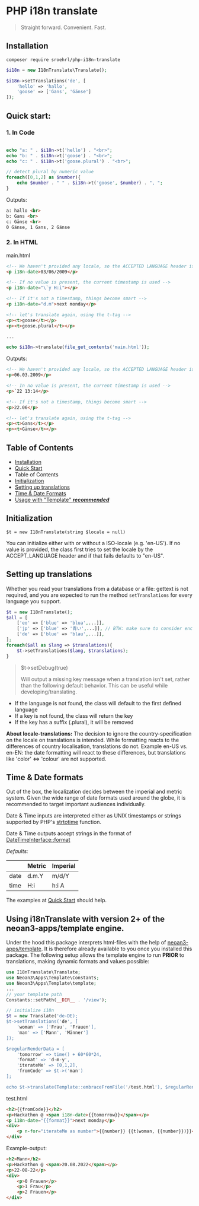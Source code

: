 # PHP i18n translate

> Straight forward. Convenient. Fast.

## Installation

`composer require sroehrl/php-i18n-translate`

```php 
$i18n = new I18nTranslate\Translate();

$i18n->setTranslations('de', [
    'hello' => 'hallo',
    'goose' => ['Gans', 'Gänse']
]);
```

## Quick start:

### 1. In Code

```php

echo "a: " . $i18n->t('hello') . "<br>"; 
echo "b: " . $i18n->t('goose') . "<br>";
echo "c: " . $i18n->t('goose.plural') . "<br>";

// detect plural by numeric value
foreach([0,1,2] as $number){
    echo $number . " " . $i18n->t('goose', $number) . ", ";
}

```
Outputs:
```html
a: hallo <br>
b: Gans <br>
c: Gänse <br>
0 Gänse, 1 Gans, 2 Gänse
```

### 2. In HTML

main.html
```html
<!-- We haven't provided any locale, so the ACCEPTED LANGUAGE header is used -->
<p i18n-date>03/06/2009</p>

<!-- If no value is present, the current timestamp is used -->
<p i18n-date="\`y H:i"></p>

<!-- If it's not a timestamp, things become smart -->
<p i18n-date="d.m">next monday</p>

<!-- let's translate again, using the t-tag -->
<p><t>goose</t></p>
<p><t>goose.plural</t></p>
```
```php 
...

echo $i18n->translate(file_get_contents('main.html'));
```
Outputs:
```html 
<!-- We haven't provided any locale, so the ACCEPTED LANGUAGE header is used -->
<p>06.03.2009</p>

<!-- In no value is present, the current timestamp is used -->
<p>`22 13:14</p>

<!-- If it's not a timestamp, things become smart -->
<p>22.06</p>

<!-- let's translate again, using the t-tag -->
<p><t>Gans</t></p>
<p><t>Gänse</t></p>
```

## Table of Contents

- [Installation](#installation)
- [Quick Start](#quick-start)
- Table of Contents
- [Initialization](#installation)
- [Setting up translations](#setting-up-translations)
- [Time & Date Formats](#time--date-formats)
- [Usage with "Template" _**recommended**_](#using-i18ntranslate-with-version-2-of-the-neoan3-appstemplate-engine)

## Initialization

`$t = new I18nTranslate(string $locale = null)`

You can initialize either with or without a ISO-locale (e.g. 'en-US').
If no value is provided, the class first tries to set the locale by the ACCEPT_LANGUAGE header and if that fails
defaults to "en-US".

## Setting up translations

Whether you read your translations from a database or a file: gettext is not required, and you are expected to
run the method `setTranslations` for every language you support.

```php
$t = new I18nTranslate();
$all = [
    ['eo' => ['blue' => 'blua',...]],
    ['jp' => ['blue' => '青い',...]], // BTW: make sure to consider encoding
    ['de' => ['blue' => 'blau',...]],
];
foreach($all as $lang => $translations){
    $t->setTranslations($lang, $translations);
}
```
> $t->setDebug(true)
>
> Will output a missing key message when a translation isn't set, rather than the following default behavior.
> This can be useful while developing/translating.

- If the language is not found, the class will default to the first defined language
- If a key is not found, the class will return the key
- If the key has a suffix (.plural), it will be removed

**About locale-translations:** The decision to ignore the country-specification on the locale on translations
is intended. While formatting reacts to the differences of country localisation, translations do not.
Example en-US vs. en-EN: the date formatting will react to these differences,
but translations like 'color' <=> 'colour' are not supported.

## Time & Date formats

Out of the box, the localization decides between the imperial and metric system.
Given the wide range of date formats used around the globe, it is recommended to target important audiences individually.

Date & Time inputs are interpreted either as UNIX timestamps or strings supported by PHP's [strtotime](https://www.php.net/manual/en/function.strtotime) function.

Date & Time outputs accept strings in the format of [DateTimeInterface::format](https://www.php.net/manual/en/datetime.format.php)

_Defaults:_

| | Metric | Imperial |
| --- | --- | --- |
| date | d.m.Y | m/d/Y |
| time | H:i | h:i A |

The examples at [Quick Start](#quick-start) should help.

## Using i18nTranslate with version 2+ of the neoan3-apps/template engine.

Under the hood this package interprets html-files with the help of [neoan3-apps/template](https://packagist.org/packages/neoan3-apps/template).
It is therefore already available to you once you installed this package. The following setup allows the template engine to
run **PRIOR** to translations, making dynamic formats and values possible:

```php 
use I18nTranslate\Translate;
use Neoan3\Apps\Template\Constants;
use Neoan3\Apps\Template\template;
...
// your template path
Constants::setPath(__DIR__ . '/view');

// initialize i18n
$t = new Translate('de-DE);
$t->setTranslations('de', [
    'woman' => ['Frau', 'Frauen'],
    'man' => ['Mann', 'Männer']
]);

$regularRenderData = [
    'tomorrow' => time() + 60*60*24,
    'format' => 'd-m-y',
    'iterateMe' => [0,1,2],
    'fromCode' => $t->('man')
];

echo $t->translate(Template::embraceFromFile('/test.html'), $regularRenderData)
```
test.html
```html 
<h2>{{fromCode}}</h2>
<p>Hackathon @ <span i18n-date>{{tomorrow}}</span></p>
<p i18n-date="{{format}}">next monday</p>
<div>
    <p n-for="iterateMe as number">{{number}} {{t(woman, {{number}})}}</p>
</div>

```
Example-output:
```html
<h2>Mann</h2>
<p>Hackathon @ <span>20.08.2022</span></p>
<p>22-08-22</p>
<div>
    <p>0 Frauen</p>
    <p>1 Frau</p>
    <p>2 Frauen</p>
</div>
```